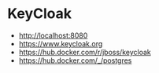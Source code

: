 # KeyCloak

- <http://localhost:8080>
- <https://www.keycloak.org>
- <https://hub.docker.com/r/jboss/keycloak>
- <https://hub.docker.com/_/postgres>
